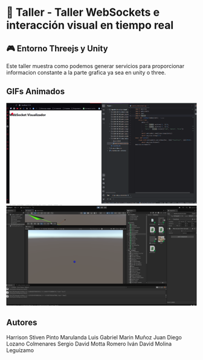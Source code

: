 # 🧪 Taller - Taller WebSockets e interacción visual en tiempo real

## 🎮 Entorno Threejs y Unity

Este taller muestra como podemos generar servicios para proporcionar informacion constante a la parte grafica ya sea en unity o three.

## GIFs Animados

![Evidencia 1](./WebSocketsThree.gif)
![Evidencia 2](./WebSocketsUnity.gif)

## Autores
Harrison Stiven Pinto Marulanda
Luis Gabriel Marin Muñoz
Juan Diego Lozano Colmenares
Sergio David Motta Romero
Iván David Molina Leguízamo